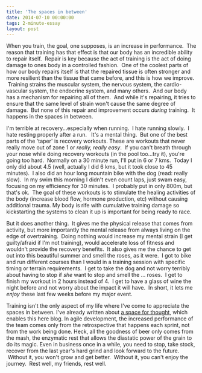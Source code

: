 ```yaml
---
title: 'The spaces in between'
date: 2014-07-10 00:00:00 
tags: 2-minute-essay
layout: post
---
```

When you train, the goal, one supposes, is an increase in performance. &nbsp;The reason that training has that effect is that our body has an incredible ability to repair itself. &nbsp;Repair is key because the act of training is the act of doing damage to ones body in a controlled fashion. &nbsp;One of the coolest parts of how our body repairs itself is that the repaired tissue is often stronger and more resilient than the tissue that came before, and this is how we improve. &nbsp;Training strains the muscular system, the nervous system, the cardio-vascular system, the endocrine system, and many others. &nbsp;And our body has a mechanism for repairing all of them. &nbsp;And while it's repairing, it tries to ensure that the same level of strain won't cause the same degree of damage. &nbsp;But none of this repair and improvement occurs _during_&nbsp;training. &nbsp;It happens in the spaces in between.

<a name="more"></a>I'm terrible at recovery...especially when running. &nbsp;I hate running slowly. &nbsp;I hate resting properly after a run. &nbsp; It's a mental thing. &nbsp;But one of the best parts of the 'taper' is recovery workouts. These are workouts that never really move out of zone 1 or _really, really easy_. &nbsp;If you can't breath through your nose while doing recovery workouts (in the pool too...try it), you're going too hard. &nbsp;Normally on a 30 minute run, I'll put in 6 or 7 kms. &nbsp;Today I only did about 4.5 (well, actually I did 6 kms, but it took close to 45 minutes). &nbsp;I also did an hour long mountain bike with the dog (read: really slow). &nbsp;In my swim this morning I didn't even count laps, just swam easy, focusing on my efficiency for 30 minutes. &nbsp;I probably put in only 800m, but that's ok. &nbsp;The goal of these workouts is to stimulate the healing activities of the body (increase blood flow, hormone production, etc) without causing additional trauma. My body is rife with cumulative training damage so kickstarting the systems to clean it up is important for being ready to race.

But it does another thing. &nbsp;It gives me the physical release that comes from activity, but more importantly the mental release from always living on the edge of overtraining. &nbsp;Doing nothing would increase my mental strain (I get guilty/afraid if I'm not training), would accelerate loss of fitness and wouldn't provide the recovery benefits. &nbsp;It also gives me the chance to get out into this beautiful summer and smell the roses, as it were. &nbsp;I got to bike and run different courses than I would in a training session with specific timing or terrain requirements. &nbsp;I get to take the dog and not worry terribly about having to stop if _she_&nbsp;want to stop and smell the ... roses. &nbsp;I get to finish my workout in 2 hours instead of 4\. &nbsp;I get to have a glass of wine the night before and not worry about the impact it will have. &nbsp;In short, it lets me _enjoy_ these last few weeks before my major event.

Training isn't the only aspect of my life where I've come to appreciate the spaces in between. I've already written about [a space for thought](http://www.twentyfivetwenty.ca/2014/07/the-space-for-thought.html), which enables this here blog. In agile development, the increased performance of the team comes only from the retrospective that happens each sprint, not from the work being done. Heck, all the goodness of beer only comes from the mash, the enzymatic rest that allows the diastatic power of the grain to do its magic. Even in business once in a while, you need to stop, take stock, recover from the last year's hard grind and look forward to the future. &nbsp;Without it, you won't grow and get better. &nbsp;Without it, you can't enjoy the journey. &nbsp;Rest well, my friends, rest well.

